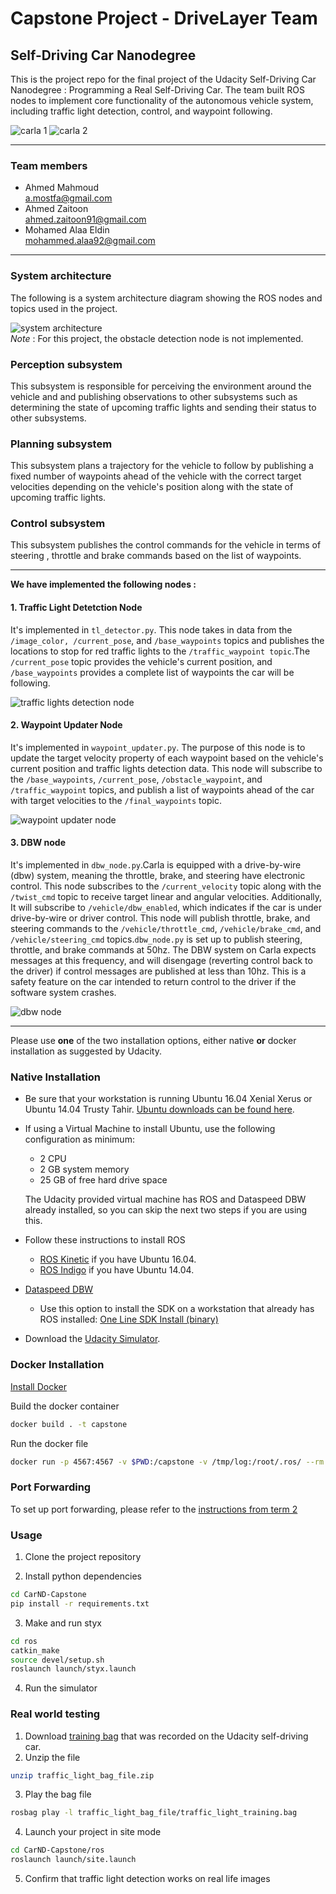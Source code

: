 # Capstone Project - DriveLayer Team
## Self-Driving Car Nanodegree
This is the project repo for the final project of the Udacity Self-Driving Car Nanodegree : Programming a Real Self-Driving Car. The team built ROS nodes to implement core functionality of the autonomous vehicle system, including traffic light detection, control, and waypoint following.

![carla 1](./imgs/carla1.jpg)
![carla 2](./imgs/carla2.png)

---
### Team members 

* Ahmed Mahmoud  
  a.mostfa@gmail.com
* Ahmed Zaitoon  
  ahmed.zaitoon91@gmail.com
* Mohamed Alaa Eldin  
  mohammed.alaa92@gmail.com
---     


### System architecture
The following is a system architecture diagram showing the ROS nodes and topics used in the project.  

![system architecture](./imgs/system_architecture.png)  
*Note* : For this project, the obstacle detection node is not implemented.

### Perception subsystem 
This subsystem is responsible for perceiving the environment around the vehicle and and publishing observations to other subsystems such as determining the state of upcoming traffic lights and sending their status to other subsystems.

### Planning subsystem
This subsystem plans a trajectory for the vehicle to follow by publishing a fixed number of waypoints ahead of the vehicle with the correct target velocities depending on the vehicle's position along with the state of upcoming traffic lights.

### Control subsystem
This subsystem publishes the control commands for the vehicle in terms of steering , throttle and brake commands based on the list of waypoints.

---
**We have implemented the following nodes :**

#### 1. Traffic Light Detetction Node  
It's implemented in `tl_detector.py`. This node takes in data from the `/image_color, /current_pose`, and `/base_waypoints` topics and publishes the locations to stop for red traffic lights to the `/traffic_waypoint topic`.The `/current_pose` topic provides the vehicle's current position, and `/base_waypoints` provides a complete list of waypoints the car will be following.  

![traffic lights detection node](./imgs/traffic_light_detection_node.png)

#### 2. Waypoint Updater Node
It's implemented in `waypoint_updater.py`. The purpose of this node is to update the target velocity property of each waypoint based on the vehicle's current position and traffic lights detection data. This node will subscribe to the `/base_waypoints`, `/current_pose`, `/obstacle_waypoint`, and `/traffic_waypoint` topics, and publish a list of waypoints ahead of the car with target velocities to the `/final_waypoints` topic.

![waypoint updater node](./imgs/waypoint_updater_node.png)

#### 3. DBW node
 It's implemented in `dbw_node.py`.Carla is equipped with a drive-by-wire (dbw) system, meaning the throttle, brake, and steering have electronic control. This node subscribes to the `/current_velocity` topic along with the `/twist_cmd` topic to receive target linear and angular velocities. Additionally, It will subscribe to `/vehicle/dbw_enabled`, which indicates if the car is under drive-by-wire or driver control. This node will publish throttle, brake, and steering commands to the `/vehicle/throttle_cmd`, `/vehicle/brake_cmd`, and `/vehicle/steering_cmd` topics.`dbw_node.py` is set up to publish steering, throttle, and brake commands at 50hz. The DBW system on Carla expects messages at this frequency, and will disengage (reverting control back to the driver) if control messages are published at less than 10hz. This is a safety feature on the car intended to return control to the driver if the software system crashes.

 ![dbw node](./imgs/dbw_node.png)

---

Please use **one** of the two installation options, either native **or** docker installation as suggested by Udacity.

### Native Installation

* Be sure that your workstation is running Ubuntu 16.04 Xenial Xerus or Ubuntu 14.04 Trusty Tahir. [Ubuntu downloads can be found here](https://www.ubuntu.com/download/desktop).
* If using a Virtual Machine to install Ubuntu, use the following configuration as minimum:
  * 2 CPU
  * 2 GB system memory
  * 25 GB of free hard drive space

  The Udacity provided virtual machine has ROS and Dataspeed DBW already installed, so you can skip the next two steps if you are using this.

* Follow these instructions to install ROS
  * [ROS Kinetic](http://wiki.ros.org/kinetic/Installation/Ubuntu) if you have Ubuntu 16.04.
  * [ROS Indigo](http://wiki.ros.org/indigo/Installation/Ubuntu) if you have Ubuntu 14.04.
* [Dataspeed DBW](https://bitbucket.org/DataspeedInc/dbw_mkz_ros)
  * Use this option to install the SDK on a workstation that already has ROS installed: [One Line SDK Install (binary)](https://bitbucket.org/DataspeedInc/dbw_mkz_ros/src/81e63fcc335d7b64139d7482017d6a97b405e250/ROS_SETUP.md?fileviewer=file-view-default)
* Download the [Udacity Simulator](https://github.com/udacity/CarND-Capstone/releases).

### Docker Installation
[Install Docker](https://docs.docker.com/engine/installation/)

Build the docker container
```bash
docker build . -t capstone
```

Run the docker file
```bash
docker run -p 4567:4567 -v $PWD:/capstone -v /tmp/log:/root/.ros/ --rm -it capstone
```

### Port Forwarding
To set up port forwarding, please refer to the [instructions from term 2](https://classroom.udacity.com/nanodegrees/nd013/parts/40f38239-66b6-46ec-ae68-03afd8a601c8/modules/0949fca6-b379-42af-a919-ee50aa304e6a/lessons/f758c44c-5e40-4e01-93b5-1a82aa4e044f/concepts/16cf4a78-4fc7-49e1-8621-3450ca938b77)

### Usage

1. Clone the project repository

2. Install python dependencies
```bash
cd CarND-Capstone
pip install -r requirements.txt
```
3. Make and run styx
```bash
cd ros
catkin_make
source devel/setup.sh
roslaunch launch/styx.launch
```
4. Run the simulator

### Real world testing
1. Download [training bag](https://s3-us-west-1.amazonaws.com/udacity-selfdrivingcar/traffic_light_bag_file.zip) that was recorded on the Udacity self-driving car.
2. Unzip the file
```bash
unzip traffic_light_bag_file.zip
```
3. Play the bag file
```bash
rosbag play -l traffic_light_bag_file/traffic_light_training.bag
```
4. Launch your project in site mode
```bash
cd CarND-Capstone/ros
roslaunch launch/site.launch
```
5. Confirm that traffic light detection works on real life images

